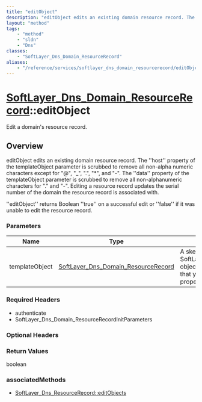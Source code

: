 ```yaml
---
title: "editObject"
description: "editObject edits an existing domain resource record. The ''host'' property of the templateObject parameter is scrubbed t... "
layout: "method"
tags:
    - "method"
    - "sldn"
    - "Dns"
classes:
    - "SoftLayer_Dns_Domain_ResourceRecord"
aliases:
    - "/reference/services/softlayer_dns_domain_resourcerecord/editObject"
---
```

# [SoftLayer_Dns_Domain_ResourceRecord](/reference/services/SoftLayer_Dns_Domain_ResourceRecord)::editObject

Edit a domain's resource record.


## Overview 
editObject edits an existing domain resource record. The ''host'' property of the templateObject parameter is scrubbed to remove all non-alpha numeric characters except for "@", "_", ".", "*", and "-". The ''data'' property of the templateObject parameter is scrubbed to remove all non-alphanumeric characters for "." and "-". Editing a resource record updates the serial number of the domain the resource record is associated with. 

''editObject'' returns Boolean ''true'' on a successful edit or ''false'' if it was unable to edit the resource record. 

### Parameters 
|Name | Type | Description |
| --- | --- | --- |
|templateObject| <a href='/reference/datatypes/SoftLayer_Dns_Domain_ResourceRecord'>SoftLayer_Dns_Domain_ResourceRecord </a>| A skeleton SoftLayer_Dns_Domain_ResourceRecord object with only the properties defined that you wish to change. Unchanged properties are left alone.|


### Required Headers
* authenticate
* SoftLayer_Dns_Domain_ResourceRecordInitParameters

### Optional Headers

### Return Values
boolean


### associatedMethods

*  [SoftLayer_Dns_ResourceRecord::editObjects](/reference/services/SoftLayer_Dns_ResourceRecord/editObjects )

